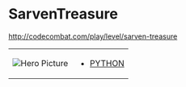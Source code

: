 # SarvenTreasure 

http://codecombat.com/play/level/sarven-treasure
<table>
<tr>
<td>

![Hero Picture](hero.png?raw=true "Hero Picture")

</td>
<td>
<ul>
<li>

[PYTHON](SarvenTreasure.py)

</li>
</td>
</tr>
<table>